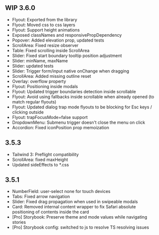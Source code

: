 ## WIP 3.6.0

- Flyout: Exported from the library
- Flyout: Moved css to css layers
- Flyout: Support height animations
- Exposed classNames and responsivePropDependency
- Popover: Added elevation prop, updated tests
- ScrollArea: Fixed resize observer
- Table: Fixed scrolling inside ScrollArea
- Slider: Fixed start boundary tooltip position adjustment
- Slider: minName, maxName
- Slider: updated tests
- Slider: Trigger form/input native onChange when dragging
- ScrollArea: Added missing outline reset
- Overlay: overflow property
- Flyout: Positioning inside modals
- Flyout: Updated trigger boundaries detection inside scrollable
- Flyout: Avoid using fallbacks inside scrollable when already opened (to match regular flyouts)
- Flyout: Updated dialog trap mode flyouts to be blocking for Esc keys / clicking outside
- Flyout: trapFocusMode=false support
- DropdownMenu: Submenu trigger doesn't close the menu on click
- Accordion: Fixed iconPosition prop memoization

## 3.5.3

- Tailwind 3: Preflight compatibility
- ScrollArea: fixed maxHeight
- Updated sideEffects to \*.css

## 3.5.1

- NumberField: user-select none for touch devices
- Tabs: Fixed arrow navigation
- Slider: Fixed drag propagation when used in swipeable modals
- Card: Removed internal content wrapper to fix Safari absolute positioning of contents inside the card
- [Pro] Storybook: Preserve theme and mode values while navigating stories
- [Pro] Storybook config: switched to js to resolve TS resolving issues
